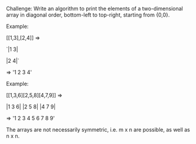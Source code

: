 Challenge:
Write an algorithm to print the elements of a two-dimensional array 
in diagonal order, bottom-left to top-right, starting from {0,0}.  

Example:

[[1,3],[2,4]] =>

`|1 3|

|2 4|`   

=> '1 2 3 4'

Example:

[[1,3,6][2,5,8][4,7,9]] =>

|1 3 6|
|2 5 8|
|4 7 9|

=> '1 2 3 4 5 6 7 8 9'

The arrays are not necessarily symmetric, i.e. m x n are possible, as well as n x n.


